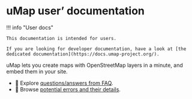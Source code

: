 # uMap user’ documentation

!!! info "User docs"

    This documentation is intended for users.
    
    If you are looking for developer documentation, have a look at [the dedicated documentation](https://docs.umap-project.org/).

uMap lets you create maps with OpenStreetMap layers in a minute, and embed them in your site.

- 🤔 Explore [questions/answers from FAQ](support/faq.md).
- 🤕 Browse [potential errors and their details](support/errors.md).
